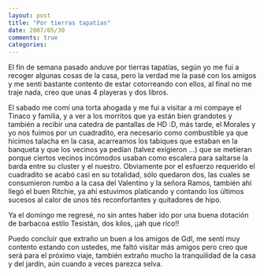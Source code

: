 ```yaml
---
layout: post
title: "Por tierras tapatías"
date: 2007/05/30
comments: true
categories: 
---
```


El fin de semana pasado anduve por tierras tapatías, según yo me fui a recoger algunas cosas de la casa, pero la verdad me la pasé con los amigos y me sentí bastante contento de estar cotorreando con ellos, al final no me traje nada, creo que unas 4 playeras y dos libros.

El sabado me comí una torta ahogada y me fui a visitar a mi compaye el Tinaco y familia, y a ver a los morritos que ya están bien grandotes y también a recibir una catedra de pantallas de HD :D, más tarde, el Morales y yo nos fuimos por un cuadradito, era necesario como combustible ya que hicimos talacha en la casa, acarreamos los tabiques que estaban en la banqueta y que los vecinos ya pedían (talvez exigieron ...) que se metieran porque ciertos vecinos incómodos usaban como escalera para saltarse la barda entre su cluster y el nuestro. Obviamente por el esfuerzo requerido el cuadradito se acabó casi en su totalidad, sólo quedaron dos, las cuales se consumieron rumbo a la casa del Valentino y la señora Ramos, también ahí llegó el buen Ritchie, ya ahí estuvimos platicando y contando los últimos sucesos al calor de unos tés reconfortantes y quitadores de hipo.

Ya el domingo me regresé, no sin antes haber ido por una buena dotación de barbacoa estilo Tesistán, dos kilos, ¡¡ah que rico!!

Puedo concluir que extraño un buen a los amigos de Gdl, me sentí muy contento estando con ustedes, me faltó visitar más amigos pero creo que será para el próximo viaje, también extraño mucho la tranquilidad de la casa y del jardín, aún cuando a veces parezca selva.
